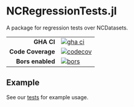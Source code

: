 # NCRegressionTests.jl

A package for regression tests over NCDatasets.

|||
|---------------------:|:----------------------------------------------|
| **GHA CI**           | [![gha ci][gha-ci-img]][gha-ci-url]           |
| **Code Coverage**    | [![codecov][codecov-img]][codecov-url]        |
| **Bors enabled**     | [![bors][bors-img]][bors-url]                 |

[gha-ci-img]: https://github.com/CliMA/NCRegressionTests.jl/actions/workflows/ci.yml/badge.svg
[gha-ci-url]: https://github.com/CliMA/NCRegressionTests.jl/actions/workflows/ci.yml

[codecov-img]: https://codecov.io/gh/CliMA/NCRegressionTests.jl/branch/main/graph/badge.svg
[codecov-url]: https://codecov.io/gh/CliMA/NCRegressionTests.jl

[bors-img]: https://bors.tech/images/badge_small.svg
[bors-url]: https://app.bors.tech/repositories/42467

## Example

See our [tests](https://github.com/CliMA/NCRegressionTests.jl/blob/main/test/runtests.jl) for example usage.

